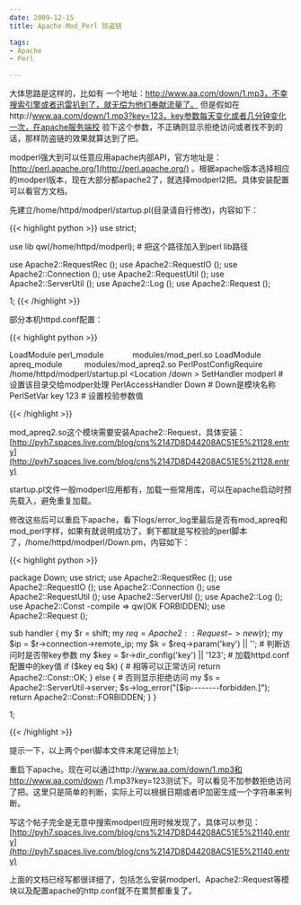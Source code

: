 ```yaml
---
date: 2009-12-15
title: Apache Mod_Perl 防盗链

tags:
- Apache
- Perl

---
```


大体思路是这样的，比如有 一个地址：http://www.aa.com/down/1.mp3，不幸搜索引擎或者迅雷扒到了，就无偿为他们奉献流量了。 但是假如在http://www.aa.com/down/1.mp3?key=123，key参数每天变化或者几分钟变化一次，在apache服务端校 验下这个参数，不正确则显示拒绝访问或者找不到的话，那样防盗链的效果就算达到了把。

modperl强大到可以任意应用apache内部API，官方地址是：[http://perl.apache.org/](http://perl.apache.org/) 。根据apache版本选择相应的modperl版本，现在大部分都apache2了，就选择modperl2把。具体安装配置可以看官方文档。

先建立/home/httpd/modperl/startup.pl(目录请自行修改)，内容如下：

{{< highlight python >}}
use strict;

use lib qw(/home/httpd/modperl); # 把这个路径加入到perl lib路径

use Apache2::RequestRec ();
use Apache2::RequestIO ();
use Apache2::Connection ();
use Apache2::RequestUtil ();
use Apache2::ServerUtil ();
use Apache2::Log ();
use Apache2::Request ();

1;
{{< /highlight >}}

部分本机httpd.conf配置：

{{< highlight python >}}

LoadModule perl_module                modules/mod_perl.so
LoadModule apreq_module             modules/mod_apreq2.so
PerlPostConfigRequire /home/httpd/modperl/startup.pl
<Location /down >
    SetHandler modperl # 设置该目录交给modper处理
    PerlAccessHandler Down # Down是模块名称
    PerlSetVar key 123 # 设置校验参数值
</Location>

{{< /highlight >}}

mod_apreq2.so这个模块需要安装Apache2::Request，具体安装：[http://pyh7.spaces.live.com/blog/cns%2147D8D44208AC51E5%21128.entry](http://pyh7.spaces.live.com/blog/cns%2147D8D44208AC51E5%21128.entry)

startup.pl文件一般modperl应用都有，加载一些常用库，可以在apache启动时预先载入，避免重复加载。

修改这些后可以重启下apache，看下logs/error_log里最后是否有mod_apreq和mod_perl字样，如果有就说明成功了。剩下都就是写校验的perl脚本了，/home/httpd/modperl/Down.pm，内容如下：

{{< highlight python >}}

package Down;
use strict;
use Apache2::RequestRec ();
use Apache2::RequestIO ();
use Apache2::Connection ();
use Apache2::RequestUtil ();
use Apache2::ServerUtil ();
use Apache2::Log ();
use Apache2::Const -compile => qw(OK FORBIDDEN);
use Apache2::Request ();

sub handler {
    my $r = shift;
    my $req = Apache2::Request->new($r);
    my $ip = $r->connection->remote_ip;
    my $k = $req->param('key') || ''; # 判断访问时是否带key参数
    my $key = $r->dir_config('key') || '123'; # 加载httpd.conf配置中的key值
    if ($key eq $k) { # 相等可以正常访问
        return Apache2::Const::OK;
    } else { # 否则显示拒绝访问
        my $s = Apache2::ServerUtil->server;
        $s->log_error("[$ip--------forbidden.]");
        return Apache2::Const::FORBIDDEN;
    }
}

1;

{{< /highlight >}}

提示一下，以上两个perl脚本文件末尾记得加上1;

重启下apache。现在可以通过http://www.aa.com/down/1.mp3和http://www.aa.com/down /1.mp3?key=123测试下。可以看见不加参数拒绝访问了把。这里只是简单的判断，实际上可以根据日期或者IP加密生成一个字符串来判断。

写这个帖子完全是无意中搜索modperl应用时候发现了，具体可以参见：
[http://pyh7.spaces.live.com/blog/cns%2147D8D44208AC51E5%21140.entry](http://pyh7.spaces.live.com/blog/cns%2147D8D44208AC51E5%21140.entry)

上面的文档已经写都很详细了，包括怎么安装modperl、Apache2::Request等模块以及配置apache的http.conf就不在累赘都重复了。


